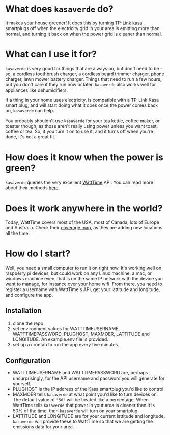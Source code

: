 # What does `kasaverde` do?

It makes your house greener! It does this by turning [TP-Link kasa](https://www.kasasmart.com/us/products/smart-plugs) smartplugs off when the electricity grid in your area is emitting more than normal, and turning it back on when the power grid is cleaner than normal. 

# What can I use it for?

`kasaverde` is very good for things that are always on, but don't need to be - so, a cordless toothbrush charger, a cordless beard trimmer charger, phone charger, lawn mower battery charger. Things that need to run a few hours, but you don't care if they run now or later.  `kasaverde` also works well for appliances like dehumidifiers.

If a thing in your home uses electricity, is compatible with a TP-Link Kasa smart plug, and will start doing what it does once the power comes back on, `kasaverde` can help. 

You probably shouldn't use `kasaverde` for your tea kettle, coffee maker, or toaster though, as those aren't really using power unless you want toast, coffee or tea. So, if you turn it on to use it, and it turns off when you're done, it's not a great fit.

# How does it know when the power is green?

`kasaverde` queries the very excellent [WattTime](https://www.watttime.org) API. You can read more about their methods [here](https://www.watttime.org/marginal-emissions-methodology/).

# Does it work anywhere in the world?

Today, WattTime covers most of the USA, most of Canada, lots of Europe and Australia. Check their [coverage map](https://www.watttime.org/explorer), as they are adding new locations all the time.

# How do I start?

Well, you need a small computer to run it on right now. It's working well on raspberry pi devices, but could work on any Linux machine, a mac, or windows machine even, that is on the same IP network with the device you want to manage, for instance over your home wifi. From there, you need to register a username with WattTime's API, get your lattitude and longitude, and configure the app.

## Installation

1. clone the repo
1. set environment values for WATTTIMEUSERNAME, WATTTIMEPASSWORD, PLUGHOST, MAXMOER, LATTITUDE and LONGITUDE. An example.env file is provided.
1. set up a crontab to run the app every five minutes. 

## Configuration

 - WATTTIMEUSERNAME and WATTTIMEPASSWORD are, perhaps unsurprisingly, for the API username and password you will generate for yourself. 
 - PLUGHOST is the IP address of the Kasa smartplug you'd like to control
 - MAXMOER tells `kasaverde` at what point you'd like to turn devices on. The default value of `"50"` will be treated like a percentage. When WattTime tells `kasaverde` that power in your area is cleaner than it is 50% of the time, then `kasaverde` will turn on your smartplug.
 - LATTITUDE and LONGITUDE are for your current lattitude and longitude. `kasaverde` will provide these to WattTime so that we are getting the emissions data for your area.

